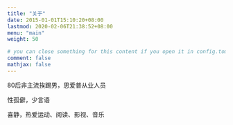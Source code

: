 ```yaml
---
title: "关于"
date: 2015-01-01T15:10:20+08:00
lastmod: 2020-02-06T21:38:52+08:00
menu: "main"
weight: 50

# you can close something for this content if you open it in config.toml.
comment: false
mathjax: false
---
```


80后非主流挨踢男，思爱普从业人员

性孤僻，少言语

喜静，热爱运动、阅读、影视、音乐
